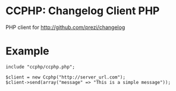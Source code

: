 CCPHP: Changelog Client PHP
====================

PHP client for http://github.com/prezi/changelog

Example
===========

	include "ccphp/ccphp.php";

	$client = new Ccphp("http://server_url.com");
	$client->send(array("message" => "This is a simple message"));